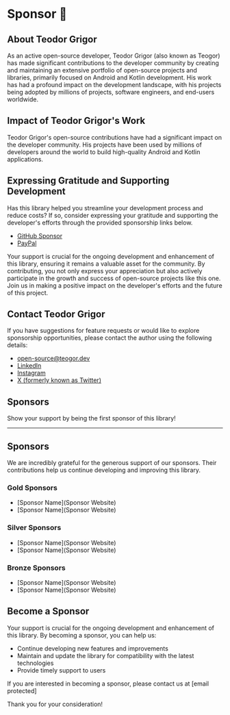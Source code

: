 # Sponsor 🩷

## About Teodor Grigor

As an active open-source developer, Teodor Grigor (also known as Teogor) has made significant contributions
to the developer community by creating and maintaining an extensive portfolio of open-source projects and
libraries, primarily focused on Android and Kotlin development. His work has had a profound impact on the
development landscape, with his projects being adopted by millions of projects, software engineers, and
end-users worldwide.

## Impact of Teodor Grigor's Work

Teodor Grigor's open-source contributions have had a significant impact on the developer community. His projects
have been used by millions of developers around the world to build high-quality Android and Kotlin applications.

## Expressing Gratitude and Supporting Development

Has this library helped you streamline your development process and reduce costs? If so, consider expressing
your gratitude and supporting the developer's efforts through the provided sponsorship links below.

- [GitHub Sponsor](https://github.com/sponsors/teogor)
- [PayPal](https://www.paypal.com/paypalme/teogor)

Your support is crucial for the ongoing development and enhancement of this library, ensuring it remains
a valuable asset for the community. By contributing, you not only express your appreciation but also
actively participate in the growth and success of open-source projects like this one. Join us in making
a positive impact on the developer's efforts and the future of this project.

## Contact Teodor Grigor

If you have suggestions for feature requests or would like to explore sponsorship opportunities, please
contact the author using the following details:

- [open-source@teogor.dev](mailto:open-source@teogor.dev)
- [LinkedIn](https://linkedin.com/in/teogor)
- [Instagram](https://instagram.com/teo.grigor)
- [X (formerly known as Twitter)](https://x.com/teogor_dev)

## Sponsors

Show your support by being the first sponsor of this library!

---

## Sponsors

We are incredibly grateful for the generous support of our sponsors. Their contributions help us continue
developing and improving this library.

### Gold Sponsors

* [Sponsor Name](Sponsor Website)
* [Sponsor Name](Sponsor Website)

### Silver Sponsors

* [Sponsor Name](Sponsor Website)
* [Sponsor Name](Sponsor Website)

### Bronze Sponsors

* [Sponsor Name](Sponsor Website)
* [Sponsor Name](Sponsor Website)

## Become a Sponsor

Your support is crucial for the ongoing development and enhancement of this library. By becoming a sponsor,
you can help us:

* Continue developing new features and improvements
* Maintain and update the library for compatibility with the latest technologies
* Provide timely support to users

If you are interested in becoming a sponsor, please contact us at [email protected]

Thank you for your consideration!
